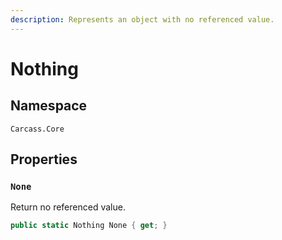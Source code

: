 ```yaml
---
description: Represents an object with no referenced value.
---
```


# Nothing

## Namespace

`Carcass.Core`

## Properties

### **`None`**

Return no referenced value.

```csharp
public static Nothing None { get; }
```
